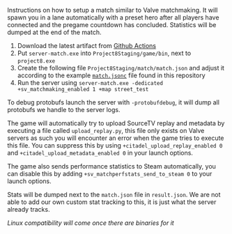 Instructions on how to setup a match similar to Valve matchmaking. It will spawn you in a lane automatically with a preset hero after all players have connected and the pregame countdown has concluded. Statistics will be dumped at the end of the match.

1. Download the latest artifact from [Github Actions](https://github.com/BeepIsla/deadlock-tools/actions)
1. Put `server-match.exe` into `Project8Staging/game/bin`, next to `project8.exe`
1. Create the following file `Project8Staging/match/match.json` and adjust it according to the example [`match.jsonc`](./match.jsonc) file found in this repository
1. Run the server using `server-match.exe -dedicated +sv_matchmaking_enabled 1 +map street_test`

To debug protobufs launch the server with `-protobufdebug`, it will dump all protobufs we handle to the server logs.

The game will automatically try to upload SourceTV replay and metadata by executing a file called `upload_replay.py`, this file only exists on Valve servers as such you will encounter an error when the game tries to execute this file. You can suppress this by using `+citadel_upload_replay_enabled 0` and `+citadel_upload_metadata_enabled 0` in your launch options.

The game also sends performance statistics to Steam automatically, you can disable this by adding `+sv_matchperfstats_send_to_steam 0` to your launch options.

Stats will be dumped next to the `match.json` file in `result.json`. We are not able to add our own custom stat tracking to this, it is just what the server already tracks.

_Linux compatibility will come once there are binaries for it_
